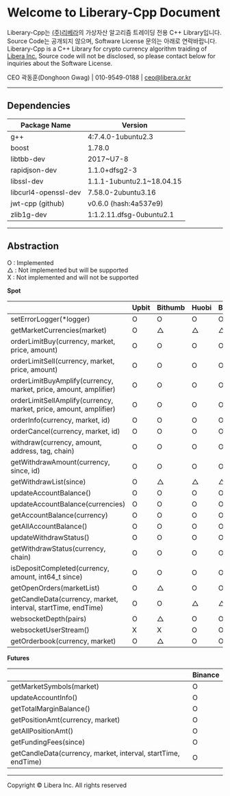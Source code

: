 # **Welcome to Liberary-Cpp Document**

Liberary-Cpp는 [(주)리베라](https://www.libera.or.kr)의 가상자산 알고리즘 트레이딩 전용 C++ Library입니다.
Source Code는 공개되지 않으며, Software License 문의는 아래로 연락바랍니다.  
Liberary-Cpp is a C++ Library for crypto currency algorithm traiding of [Libera Inc.](https://www.libera.or.kr)
Source code will not be disclosed, so please contact below for inquiries about the Software License.

CEO 곽동훈(Donghoon Gwag) | 010-9549-0188 | <ceo@libera.or.kr>

---

## **Dependencies**

|Package Name           |Version                  |
|-----------------------|-------------------------|
|g++                    |4:7.4.0-1ubuntu2.3       |
|boost                  |1.78.0                   |
|libtbb-dev             |2017~U7-8                |
|rapidjson-dev          |1.1.0+dfsg2-3            |
|libssl-dev             |1.1.1-1ubuntu2.1~18.04.15|
|libcurl4-openssl-dev   |7.58.0-2ubuntu3.16       |
|jwt-cpp (github)       |v0.6.0 (hash:4a537e9)    |
|zlib1g-dev             |1:1.2.11.dfsg-0ubuntu2.1 |

---

## **Abstraction**
O : Implemented  
△ : Not implemented but will be supported  
X : Not implemented and will not be supported  
  
**Spot**

|                                                                 | Upbit | Bithumb | Huobi | Binance | Okx |
|-----------------------------------------------------------------|-------|---------|-------|---------|-----|
|setErrorLogger(*logger)                                          | O     | O       | O     | O       | O   |
|getMarketCurrencies(market)                                      | O     | △       | △     | △       | △   |
|orderLimitBuy(currency, market, price, amount)                   | O     | O       | O     | O       | △   |
|orderLimitSell(currency, market, price, amount)                  | O     | O       | O     | O       | △   |
|orderLimitBuyAmplify(currency, market, price, amount, amplifier) | O     | O       | O     | O       | △   |
|orderLimitSellAmplify(currency, market, price, amount, amplifier)| O     | O       | O     | O       | △   |
|orderInfo(currency, market, id)                                  | O     | O       | O     | O       | △   |
|orderCancel(currency, market, id)                                | O     | O       | O     | O       | △   |
|withdraw(currency, amount, address, tag, chain)                  | O     | O       | O     | O       | O   |
|getWithdrawAmount(currency, since, id)                           | O     | O       | O     | O       | O   |
|getWithdrawList(since)                                           | O     | △       | △     | △       | △   |
|updateAccountBalance()                                           | O     | O       | O     | O       | O   |
|updateAccountBalance(currencies)                                 | O     | O       | O     | O       | O   |
|getAccountBalance(currency)                                      | O     | O       | O     | O       | O   |
|getAllAccountBalance()                                           | O     | O       | O     | O       | O   |
|updateWithdrawStatus()                                           | O     | O       | O     | O       | O   |
|getWithdrawStatus(currency, chain)                               | O     | O       | O     | O       | O   |
|isDepositCompleted(currency, amount, int64_t since)              | O     | O       | O     | O       | O   |
|getOpenOrders(marketList)                                        | O     | △       | O     | O       | △   |
|getCandleData(currency, market, interval, startTime, endTime)    | O     | O       | △     | △       | △   |
|websocketDepth(pairs)                                            | O     | △       | O     | O       | △   |
|websocketUserStream()                                            | X     | X       | O     | O       | △   |
|getOrderbook(currency, market)                                   | O     | △       | O     | O       | △   |

**Futures**

|                                                               | Binance |
|---------------------------------------------------------------|---------|
| getMarketSymbols(market)                                      | O       |
| updateAccountInfo()                                           | O       |
| getTotalMarginBalance()                                       | O       |
| getPositionAmt(currency, market)                              | O       |
| getAllPositionAmt()                                           | O       |
| getFundingFees(since)                                         | O       |
| getCandleData(currency, market, interval, startTime, endTime) | O       |

---

Copyright © Libera Inc. All rights reserved
